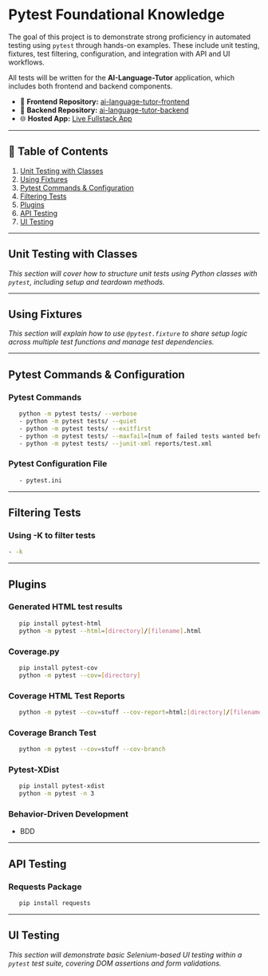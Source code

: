 # Pytest Foundational Knowledge
The goal of this project is to demonstrate strong proficiency in automated testing using `pytest` through hands-on examples. These include unit testing, fixtures, test filtering, configuration, and integration with API and UI workflows.

All tests will be written for the **AI-Language-Tutor** application, which includes both frontend and backend components.

- 🔗 **Frontend Repository:** [ai-language-tutor-frontend](https://github.com/bryan-melo/ai-language-tutor-frontend)  
- 🔗 **Backend Repository:** [ai-language-tutor-backend](https://github.com/bryan-melo/ai-language-tutor-backend)  
- 🌐 **Hosted App:** [Live Fullstack App](https://ai-language-tutor-frontend-sable.vercel.app/)

---

## 📘 Table of Contents

1. [Unit Testing with Classes](#unit-testing-with-classes)  
2. [Using Fixtures](#using-fixtures)  
3. [Pytest Commands & Configuration](#pytest-commands--configuration)  
4. [Filtering Tests](#filtering-tests)  
5. [Plugins](#plugins)  
6. [API Testing](#api-testing)  
7. [UI Testing](#ui-testing)

---

## Unit Testing with Classes

_This section will cover how to structure unit tests using Python classes with `pytest`, including setup and teardown methods._

---

## Using Fixtures

_This section will explain how to use `@pytest.fixture` to share setup logic across multiple test functions and manage test dependencies._

---

## Pytest Commands & Configuration

### Pytest Commands
```bash
   python -m pytest tests/ --verbose
   - python -m pytest tests/ --quiet 
   - python -m pytest tests/ --exitfirst
   - python -m pytest tests/ --maxfail=[num of failed tests wanted before exiting]
   - python -m pytest tests/ --junit-xml reports/test.xml
```

### Pytest Configuration File
```bash
   - pytest.ini 
```

---

## Filtering Tests

### Using -K to filter tests
```bash
- -k
```

---

## Plugins

### Generated HTML test results
```bash
   pip install pytest-html
   python -m pytest --html=[directory]/[filename].html
```

### Coverage.py
```bash
   pip install pytest-cov
   python -m pytest --cov=[directory]
```

### Coverage HTML Test Reports
```bash
   python -m pytest --cov=stuff --cov-report=html:[directory]/[filename]  
```

### Coverage Branch Test
```bash
   python -m pytest --cov=stuff --cov-branch
```

### Pytest-XDist
```bash
   pip install pytest-xdist
   python -m pytest -n 3
```

### Behavior-Driven Development
- BDD

---

## API Testing

### Requests Package
```bash
   pip install requests
```

---

## UI Testing

_This section will demonstrate basic Selenium-based UI testing within a `pytest` test suite, covering DOM assertions and form validations._